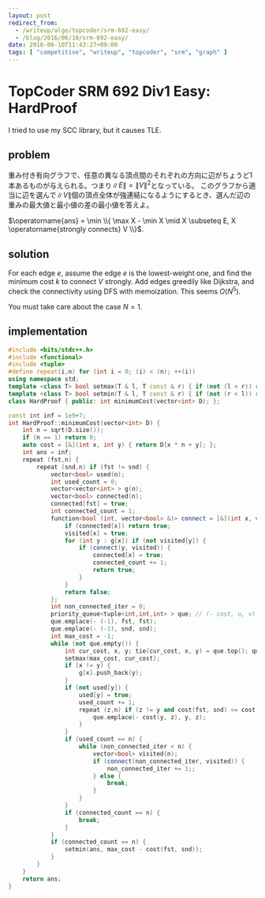 ```yaml
---
layout: post
redirect_from:
  - /writeup/algo/topcoder/srm-692-easy/
  - /blog/2016/06/10/srm-692-easy/
date: 2016-06-10T11:43:27+09:00
tags: [ "competitive", "writeup", "topcoder", "srm", "graph" ]
---
```


# TopCoder SRM 692 Div1 Easy: HardProof

I tried to use my SCC library, but it causes TLE.

## problem

重み付き有向グラフで、任意の異なる頂点間のそれぞれの方向に辺がちょうど$1$本あるものが与えられる。つまり$\|E\| = {\|V\|}^2$となっている。
このグラフから適当に辺を選んで$\|V\|$個の頂点全体が強連結になるようにするとき、選んだ辺の重みの最大値と最小値の差の最小値を答えよ。

$\operatorname{ans} = \min \\{ \max X - \min X \mid X \subseteq E, X \operatorname{strongly connects} V \\}$.

## solution

For each edge $e$, assume the edge $e$ is the lowest-weight one, and find the minimum cost $k$ to connect $V$ strongly.
Add edges greedily like Dijkstra, and check the connectivity using DFS with memoization.
This seems $O(N^5)$.

You must take care about the case $N = 1$.

## implementation

``` c++
#include <bits/stdc++.h>
#include <functional>
#include <tuple>
#define repeat(i,n) for (int i = 0; (i) < (n); ++(i))
using namespace std;
template <class T> bool setmax(T & l, T const & r) { if (not (l < r)) return false; l = r; return true; }
template <class T> bool setmin(T & l, T const & r) { if (not (r < l)) return false; l = r; return true; }
class HardProof { public: int minimumCost(vector<int> D); };

const int inf = 1e9+7;
int HardProof::minimumCost(vector<int> D) {
    int n = sqrt(D.size());
    if (n == 1) return 0;
    auto cost = [&](int x, int y) { return D[x * n + y]; };
    int ans = inf;
    repeat (fst,n) {
        repeat (snd,n) if (fst != snd) {
            vector<bool> used(n);
            int used_count = 0;
            vector<vector<int> > g(n);
            vector<bool> connected(n);
            connected[fst] = true;
            int connected_count = 1;
            function<bool (int, vector<bool> &)> connect = [&](int x, vector<bool> & visited) {
                if (connected[x]) return true;
                visited[x] = true;
                for (int y : g[x]) if (not visited[y]) {
                    if (connect(y, visited)) {
                        connected[x] = true;
                        connected_count += 1;
                        return true;
                    }
                }
                return false;
            };
            int non_connected_iter = 0;
            priority_queue<tuple<int,int,int> > que; // (- cost, u, v)
            que.emplace(- (-1), fst, fst);
            que.emplace(- (-1), snd, snd);
            int max_cost = -1;
            while (not que.empty()) {
                int cur_cost, x, y; tie(cur_cost, x, y) = que.top(); que.pop(); cur_cost *= -1;
                setmax(max_cost, cur_cost);
                if (x != y) {
                    g[x].push_back(y);
                }
                if (not used[y]) {
                    used[y] = true;
                    used_count += 1;
                    repeat (z,n) if (z != y and cost(fst, snd) <= cost(y, z)) {
                        que.emplace(- cost(y, z), y, z);
                    }
                }
                if (used_count == n) {
                    while (non_connected_iter < n) {
                        vector<bool> visited(n);
                        if (connect(non_connected_iter, visited)) {
                            non_connected_iter += 1;;
                        } else {
                            break;
                        }
                    }
                }
                if (connected_count == n) {
                    break;
                }
            }
            if (connected_count == n) {
                setmin(ans, max_cost - cost(fst, snd));
            }
        }
    }
    return ans;
}
```
